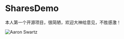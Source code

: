 # SharesDemo
本人第一个开源项目，很简陋，欢迎大神给意见，不胜感激！


![Aaron Swartz](https://github.com/learnice/SharesDemo/raw/master/app/src/main/res/drawable/long_view.png?raw=true)
